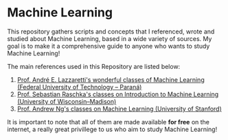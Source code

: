# Machine Learning
This repository gathers scripts and concepts that I referenced, wrote and studied about Machine Learning, based in a wide variety of sources.
My goal is to make it a comprehensive guide to anyone who wants to study Machine Learning!

The main references used in this Repository are listed below:
1. [Prof. André E. Lazzaretti's wonderful classes of Machine Learning (Federal University of Technology – Paraná)](https://sites.google.com/site/andrelazzaretti/undergraduate-courses/introdu%C3%A7%C3%A3o-%C3%A0-modelagem-e-aprendizado?authuser=0)
2. [Prof. Sebastian Raschka's classes on Introduction to Machine Learning (University of Wisconsin–Madison)](https://www.youtube.com/playlist?list=PLTKMiZHVd_2KyGirGEvKlniaWeLOHhUF3)
3. [Prof. Andrew Ng's classes on Machine Learning (University of Stanford)](https://www.coursera.org/learn/machine-learning)


It is important to note that all of them are made available **for free** on the internet, a really great privillege to us who aim to study Machine Learning!